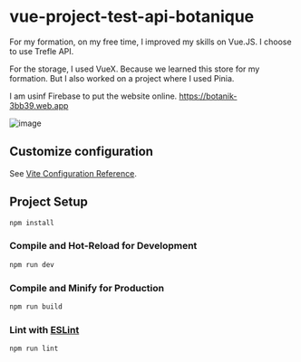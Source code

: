 # vue-project-test-api-botanique

For my formation, on my free time, I improved my skills on Vue.JS. I choose to use Trefle API.

For the storage, I used VueX. Because we learned this store for my formation. But I also worked on a project where I used Pinia.

I am usinf Firebase to put the website online. https://botanik-3bb39.web.app

![image](https://github.com/thibault-peronno/Botanique/assets/94917616/a18eb377-27cf-4524-ae42-1a6cffaa361e)



## Customize configuration

See [Vite Configuration Reference](https://vitejs.dev/config/).

## Project Setup

```sh
npm install
```

### Compile and Hot-Reload for Development

```sh
npm run dev
```

### Compile and Minify for Production

```sh
npm run build
```

### Lint with [ESLint](https://eslint.org/)

```sh
npm run lint
```
